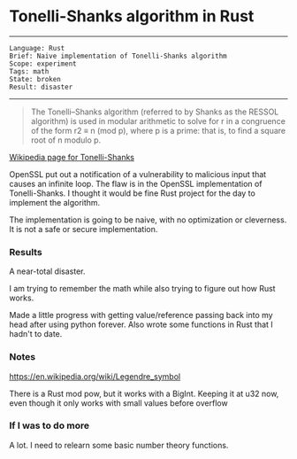# Tonelli-Shanks algorithm in Rust

---
```
Language: Rust
Brief: Naive implementation of Tonelli-Shanks algorithm
Scope: experiment
Tags: math
State: broken
Result: disaster
```
---

> The Tonelli–Shanks algorithm (referred to by Shanks as the RESSOL algorithm) is used in modular arithmetic to solve for r in a congruence of the form r2 ≡ n (mod p), where p is a prime: that is, to find a square root of n modulo p.

[Wikipedia page for Tonelli-Shanks](https://en.wikipedia.org/wiki/Tonelli%E2%80%93Shanks_algorithm)

OpenSSL put out a notification of a vulnerability to malicious input that causes an infinite loop. The flaw is in the OpenSSL
implementation of Tonelli-Shanks. I thought it would be fine Rust project for the day to implement the algorithm.

The implementation is going to be naive, with no optimization or cleverness. It is not a safe or secure implementation.

### Results

A near-total disaster. 

I am trying to remember the math while also trying to figure out how Rust works. 

Made a little progress with getting value/reference passing back into my head after using python forever. Also wrote some
functions in Rust that I hadn't to date.

### Notes

https://en.wikipedia.org/wiki/Legendre_symbol

There is a Rust mod pow, but it works with a BigInt. Keeping it at u32 now, even though it only works with small values before overflow


### If I was to do more

A lot. I need to relearn some basic number theory functions. 
